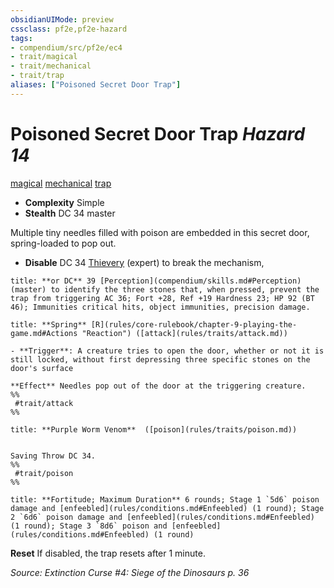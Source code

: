```yaml
---
obsidianUIMode: preview
cssclass: pf2e,pf2e-hazard
tags:
- compendium/src/pf2e/ec4
- trait/magical
- trait/mechanical
- trait/trap
aliases: ["Poisoned Secret Door Trap"]
---
```

# Poisoned Secret Door Trap *Hazard 14*  
[magical](magical.md "Magical Item Trait")  [mechanical](mechanical.md "Mechanical Hazard Trait")  [trap](trap.md "Trap Hazard Trait")  

- **Complexity** Simple
- **Stealth** DC 34 master  

Multiple tiny needles filled with poison are embedded in this secret door, spring-loaded to pop out.

- **Disable** DC 34 [Thievery](skills.md#Thievery) (expert) to break the mechanism,  

```ad-embed-ability
title: **or DC** 39 [Perception](compendium/skills.md#Perception) (master) to identify the three stones that, when pressed, prevent the trap from triggering AC 36; Fort +28, Ref +19 Hardness 23; HP 92 (BT 46); Immunities critical hits, object immunities, precision damage.
```
```ad-embed-ability
title: **Spring** [R](rules/core-rulebook/chapter-9-playing-the-game.md#Actions "Reaction") ([attack](rules/traits/attack.md))

- **Trigger**: A creature tries to open the door, whether or not it is still locked, without first depressing three specific stones on the door's surface

**Effect** Needles pop out of the door at the triggering creature.  
%%
 #trait/attack 
%%
```
```ad-embed-ability
title: **Purple Worm Venom**  ([poison](rules/traits/poison.md))


Saving Throw DC 34.  
%%
 #trait/poison 
%%
```
```ad-embed-ability
title: **Fortitude; Maximum Duration** 6 rounds; Stage 1 `5d6` poison damage and [enfeebled](rules/conditions.md#Enfeebled) (1 round); Stage 2 `6d6` poison damage and [enfeebled](rules/conditions.md#Enfeebled) (1 round); Stage 3 `8d6` poison and [enfeebled](rules/conditions.md#Enfeebled) (1 round)
```

**Reset** If disabled, the trap resets after 1 minute.  

*Source: Extinction Curse #4: Siege of the Dinosaurs p. 36*